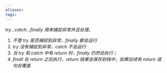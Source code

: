 ```yaml
---
aliases: 
tags: 
---
```

*try...catch...finally 用来捕捉异常并且处理。*
1. *不管 try 是否捕捉到异常，finally 都会运行*
2. *try 没有捕捉到异常，catch 不会运行*
3. *当 try 和 catch 中有 return 时，finally 仍然会执行；*
4. *finall 在 return 之后执行，return 结果会保存到栈中，如果后续有 return 语句会覆盖*